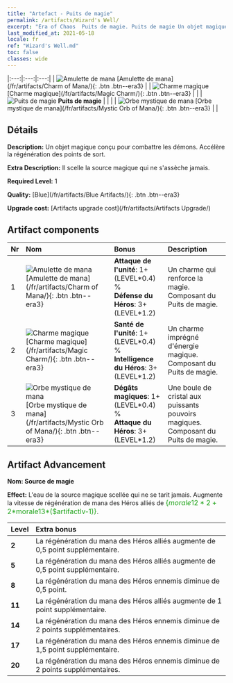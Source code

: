 ```yaml
---
title: "Artefact - Puits de magie"
permalink: /artifacts/Wizard's Well/
excerpt: "Era of Chaos  Puits de magie. Puits de magie Un objet magique conçu pour combattre les démons. Accélère la régénération des points de sort."
last_modified_at: 2021-05-18
locale: fr
ref: "Wizard's Well.md"
toc: false
classes: wide
---
```


  |:---:|:---:|:---:| 
  | ![Amulette de mana](/images/t/artifact_40211.png) [Amulette de mana](/fr/artifacts/Charm of Mana/){: .btn .btn--era3} |   | ![Charme magique](/images/t/artifact_40212.png) [Charme magique](/fr/artifacts/Magic Charm/){: .btn .btn--era3} | 
  |   | ![Puits de magie](/images/t/icon_artifact_21.png) **Puits de magie** |  | 
  |   | ![Orbe mystique de mana](/images/t/artifact_40213.png) [Orbe mystique de mana](/fr/artifacts/Mystic Orb of Mana/){: .btn .btn--era3} |   | 


## Détails

 **Description:** Un objet magique conçu pour combattre les démons. Accélère la régénération des points de sort.

 **Extra Description:** Il scelle la source magique qui ne s'assèche jamais.

 **Required Level:** 1

 **Quality:** [Blue](/fr/artifacts/Blue Artifacts/){: .btn .btn--era3}

 **Upgrade cost:** [Artifacts upgrade cost](/fr/artifacts/Artifacts Upgrade/)



## Artifact components

  | Nr |    Nom    |   Bonus | Description | 
  |:---|:-----------|:--------|:------------| 
  | 1 | ![Amulette de mana](/images/t/artifact_40211.png) [Amulette de mana](/fr/artifacts/Charm of Mana/){: .btn .btn--era3} | **Attaque de l'unité**: 1+(LEVEL\*0.4) %<br/>**Défense du Héros**: 3+(LEVEL\*1.2) | Un charme qui renforce la magie. Composant du Puits de magie. | 
  | 2 | ![Charme magique](/images/t/artifact_40212.png) [Charme magique](/fr/artifacts/Magic Charm/){: .btn .btn--era3} | **Santé de l'unité**: 1+(LEVEL\*0.4) %<br/>**Intelligence du Héros**: 3+(LEVEL\*1.2) | Un charme imprégné d'énergie magique. Composant du Puits de magie. | 
  | 3 | ![Orbe mystique de mana](/images/t/artifact_40213.png) [Orbe mystique de mana](/fr/artifacts/Mystic Orb of Mana/){: .btn .btn--era3} | **Dégâts magiques**: 1+(LEVEL\*0.4) %<br/>**Attaque du Héros**: 3+(LEVEL\*1.2) | Une boule de cristal aux puissants pouvoirs magiques. Composant du Puits de magie. | 


## Artifact Advancement

 **Nom: Source de magie**

 **Effect:** L'eau de la source magique scellée qui ne se tarit jamais. Augmente la vitesse de régénération de mana des Héros alliés de <span style="color: #1ca216;font-size:16px">{$morale12*2+2*$morale13*($artifactlv-1)}</span>.

  |  Level  |    Extra bonus  | 
  |:--------|:----------------| 
  | **2** | La régénération du mana des Héros alliés augmente de 0,5 point supplémentaire. | 
  | **5** | La régénération du mana des Héros alliés augmente de 0,5 point supplémentaire. | 
  | **8** | La régénération du mana des Héros ennemis diminue de 0,5 point. | 
  | **11** | La régénération du mana des Héros alliés augmente de 1 point supplémentaire. | 
  | **14** | La régénération du mana des Héros ennemis diminue de 2 points supplémentaires. | 
  | **17** | La régénération du mana des Héros ennemis diminue de 1,5 point supplémentaire. | 
  | **20** | La régénération du mana des Héros ennemis diminue de 2 points supplémentaires. | 
